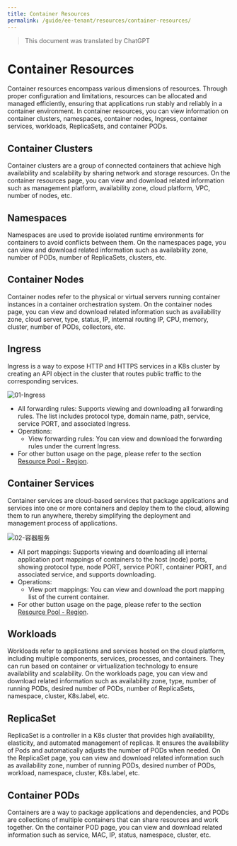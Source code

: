 ```yaml
---
title: Container Resources
permalink: /guide/ee-tenant/resources/container-resources/
---
```


> This document was translated by ChatGPT

# Container Resources

Container resources encompass various dimensions of resources. Through proper configuration and limitations, resources can be allocated and managed efficiently, ensuring that applications run stably and reliably in a container environment. In container resources, you can view information on container clusters, namespaces, container nodes, Ingress, container services, workloads, ReplicaSets, and container PODs.

## Container Clusters

Container clusters are a group of connected containers that achieve high availability and scalability by sharing network and storage resources. On the container resources page, you can view and download related information such as management platform, availability zone, cloud platform, VPC, number of nodes, etc.

## Namespaces

Namespaces are used to provide isolated runtime environments for containers to avoid conflicts between them. On the namespaces page, you can view and download related information such as availability zone, number of PODs, number of ReplicaSets, clusters, etc.

## Container Nodes

Container nodes refer to the physical or virtual servers running container instances in a container orchestration system. On the container nodes page, you can view and download related information such as availability zone, cloud server, type, status, IP, internal routing IP, CPU, memory, cluster, number of PODs, collectors, etc.

## Ingress

Ingress is a way to expose HTTP and HTTPS services in a K8s cluster by creating an API object in the cluster that routes public traffic to the corresponding services.

![01-Ingress](https://yunshan-guangzhou.oss-cn-beijing.aliyuncs.com/pub/pic/202304266448dfd092f9a.png)

- All forwarding rules: Supports viewing and downloading all forwarding rules. The list includes protocol type, domain name, path, service, service PORT, and associated Ingress.
- Operations:
  - View forwarding rules: You can view and download the forwarding rules under the current Ingress.
- For other button usage on the page, please refer to the section [Resource Pool - Region](./network-resources/).

## Container Services

Container services are cloud-based services that package applications and services into one or more containers and deploy them to the cloud, allowing them to run anywhere, thereby simplifying the deployment and management process of applications.

![02-容器服务](https://yunshan-guangzhou.oss-cn-beijing.aliyuncs.com/pub/pic/202304266448e6b382c9a.png)

- All port mappings: Supports viewing and downloading all internal application port mappings of containers to the host (node) ports, showing protocol type, node PORT, service PORT, container PORT, and associated service, and supports downloading.
- Operations:
  - View port mappings: You can view and download the port mapping list of the current container.
- For other button usage on the page, please refer to the section [Resource Pool - Region](./network-resources/).

## Workloads

Workloads refer to applications and services hosted on the cloud platform, including multiple components, services, processes, and containers. They can run based on container or virtualization technology to ensure availability and scalability. On the workloads page, you can view and download related information such as availability zone, type, number of running PODs, desired number of PODs, number of ReplicaSets, namespace, cluster, K8s.label, etc.

## ReplicaSet

ReplicaSet is a controller in a K8s cluster that provides high availability, elasticity, and automated management of replicas. It ensures the availability of Pods and automatically adjusts the number of PODs when needed. On the ReplicaSet page, you can view and download related information such as availability zone, number of running PODs, desired number of PODs, workload, namespace, cluster, K8s.label, etc.

## Container PODs

Containers are a way to package applications and dependencies, and PODs are collections of multiple containers that can share resources and work together. On the container POD page, you can view and download related information such as service, MAC, IP, status, namespace, cluster, etc.